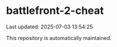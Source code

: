 # battlefront-2-cheat

Last updated: 2025-07-03 13:54:25

This repository is automatically maintained.
